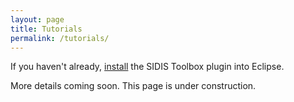 ```yaml
---
layout: page
title: Tutorials
permalink: /tutorials/
---
```


If you haven't already, [install](/sidis-toolbox/install) the SIDIS Toolbox plugin into Eclipse.

More details coming soon. This page is under construction.